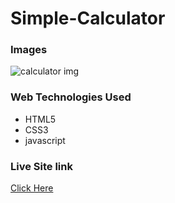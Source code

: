 # Simple-Calculator


### Images

![calculator img](https://user-images.githubusercontent.com/125434107/235297199-f9326893-d5ed-4675-9577-f3cf11c89432.png)


### Web Technologies Used
- HTML5
- CSS3
- javascript


### Live Site link
 [Click Here](https://simple-calculator-12.netlify.app/)
